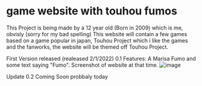 # game website with touhou fumos
This Project is being made by a 12 year old (Born in 2009) which is me, obvisly (sorry for my bad spelling)
This website will contain a few games based on a game popular in japan, Touhou Project which i like the games and the fanworks, the website will be themed off Touhou Project.

First Version released (realeased 2/1/2022) 0.1
Features: A Marisa Fumo and some text saying "Fumo". 
Screenshot of website at that time.
![image](https://user-images.githubusercontent.com/98832442/152003586-97546f4a-883e-4098-9ddd-589643650329.png)

Update 0.2 Coming Soon probbaly today
